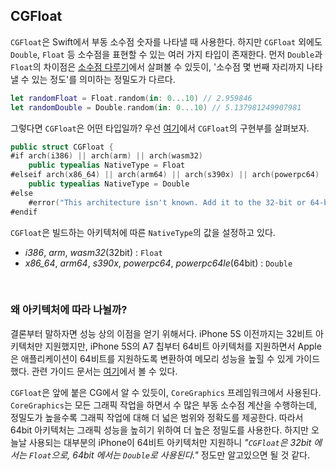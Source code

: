 ## CGFloat

`CGFloat`은 Swift에서 부동 소수점 숫자를 나타낼 때 사용한다. 하지만 `CGFloat` 외에도 `Double`, `Float` 등 소수점을 표현할 수 있는 여러 가지 타입이 존재한다. 먼저 `Double`과 `Float`의 차이점은 [소수점 다루기](./%EC%86%8C%EC%88%98%EC%A0%90-%EB%8B%A4%EB%A3%A8%EA%B8%B0.md)에서 살펴볼 수 있듯이, '소수점 몇 번째 자리까지 나타낼 수 있는 정도'를 의미하는 정밀도가 다르다.

```swift
let randomFloat = Float.random(in: 0...10) // 2.959846
let randomDouble = Double.random(in: 0...10) // 5.137981249907981
```

그렇다면 `CGFloat`은 어떤 타입일까? 우선 [여기](https://github.com/apple/swift-corelibs-foundation/blob/ee856f110177289af602c4040a996507f7d1b3ce/Sources/Foundation/CGFloat.swift)에서 `CGFloat`의 구현부를 살펴보자.

```swift
public struct CGFloat {
#if arch(i386) || arch(arm) || arch(wasm32)
    public typealias NativeType = Float
#elseif arch(x86_64) || arch(arm64) || arch(s390x) || arch(powerpc64) || arch(powerpc64le)
    public typealias NativeType = Double
#else
    #error("This architecture isn't known. Add it to the 32-bit or 64-bit line.")
#endif
```

`CGFloat`은 빌드하는 아키텍처에 따른 `NativeType`의 값을 설정하고 있다.

- *i386*, *arm*, *wasm32*(32bit) : `Float`
- *x86_64*, *arm64*, *s390x*, *powerpc64*, *powerpc64le*(64bit) : `Double`

&nbsp;
### 왜 아키텍처에 따라 나뉠까?

결론부터 말하자면 성능 상의 이점을 얻기 위해서다. iPhone 5S 이전까지는 32비트 아키텍처만 지원했지만, iPhone 5S의 A7 칩부터 64비트 아키텍처를 지원하면서 Apple은 애플리케이션이 64비트를 지원하도록 변환하여 메모리 성능을 높힐 수 있게 가이드했다. 관련 가이드 문서는 [여기](https://developer.apple.com/library/archive/documentation/Cocoa/Conceptual/Cocoa64BitGuide/64BitChangesCocoa/64BitChangesCocoa.html#//apple_ref/doc/uid/TP40004247-CH4-SW9)에서 볼 수 있다. 

`CGFloat`은 앞에 붙은 CG에서 알 수 있듯이, `CoreGraphics` 프레임워크에서 사용된다. `CoreGraphics`는 모든 그래픽 작업을 하면서 수 많은 부동 소수점 계산을 수행하는데, 정밀도가 높을수록 그래픽 작업에 대해 더 넓은 범위와 정확도를 제공한다. 따라서 64bit 아키텍처는 그래픽 성능을 높히기 위하여 더 높은 정밀도를 사용한다. 하지만 오늘날 사용되는 대부분의 iPhone이 64비트 아키텍처만 지원하니 *"`CGFloat`은 32bit 에서는 `Float`으로, 64bit 에서는 `Double`로 사용된다."* 정도만 알고있으면 될 것 같다.